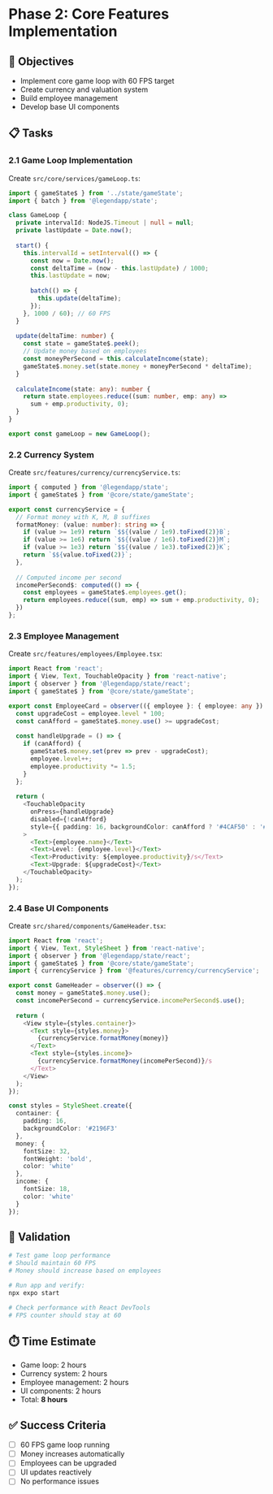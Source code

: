 # Phase 2: Core Features Implementation

## 🎯 Objectives
- Implement core game loop with 60 FPS target
- Create currency and valuation system
- Build employee management
- Develop base UI components

## 📋 Tasks

### 2.1 Game Loop Implementation
Create `src/core/services/gameLoop.ts`:
```typescript
import { gameState$ } from '../state/gameState';
import { batch } from '@legendapp/state';

class GameLoop {
  private intervalId: NodeJS.Timeout | null = null;
  private lastUpdate = Date.now();
  
  start() {
    this.intervalId = setInterval(() => {
      const now = Date.now();
      const deltaTime = (now - this.lastUpdate) / 1000;
      this.lastUpdate = now;
      
      batch(() => {
        this.update(deltaTime);
      });
    }, 1000 / 60); // 60 FPS
  }
  
  update(deltaTime: number) {
    const state = gameState$.peek();
    // Update money based on employees
    const moneyPerSecond = this.calculateIncome(state);
    gameState$.money.set(state.money + moneyPerSecond * deltaTime);
  }
  
  calculateIncome(state: any): number {
    return state.employees.reduce((sum: number, emp: any) => 
      sum + emp.productivity, 0);
  }
}

export const gameLoop = new GameLoop();
```

### 2.2 Currency System
Create `src/features/currency/currencyService.ts`:
```typescript
import { computed } from '@legendapp/state';
import { gameState$ } from '@core/state/gameState';

export const currencyService = {
  // Format money with K, M, B suffixes
  formatMoney: (value: number): string => {
    if (value >= 1e9) return `$${(value / 1e9).toFixed(2)}B`;
    if (value >= 1e6) return `$${(value / 1e6).toFixed(2)}M`;
    if (value >= 1e3) return `$${(value / 1e3).toFixed(2)}K`;
    return `$${value.toFixed(2)}`;
  },
  
  // Computed income per second
  incomePerSecond$: computed(() => {
    const employees = gameState$.employees.get();
    return employees.reduce((sum, emp) => sum + emp.productivity, 0);
  })
};
```

### 2.3 Employee Management
Create `src/features/employees/Employee.tsx`:
```typescript
import React from 'react';
import { View, Text, TouchableOpacity } from 'react-native';
import { observer } from '@legendapp/state/react';
import { gameState$ } from '@core/state/gameState';

export const EmployeeCard = observer(({ employee }: { employee: any }) => {
  const upgradeCost = employee.level * 100;
  const canAfford = gameState$.money.use() >= upgradeCost;
  
  const handleUpgrade = () => {
    if (canAfford) {
      gameState$.money.set(prev => prev - upgradeCost);
      employee.level++;
      employee.productivity *= 1.5;
    }
  };
  
  return (
    <TouchableOpacity 
      onPress={handleUpgrade}
      disabled={!canAfford}
      style={{ padding: 16, backgroundColor: canAfford ? '#4CAF50' : '#ccc' }}
    >
      <Text>{employee.name}</Text>
      <Text>Level: {employee.level}</Text>
      <Text>Productivity: ${employee.productivity}/s</Text>
      <Text>Upgrade: ${upgradeCost}</Text>
    </TouchableOpacity>
  );
});
```

### 2.4 Base UI Components
Create `src/shared/components/GameHeader.tsx`:
```typescript
import React from 'react';
import { View, Text, StyleSheet } from 'react-native';
import { observer } from '@legendapp/state/react';
import { gameState$ } from '@core/state/gameState';
import { currencyService } from '@features/currency/currencyService';

export const GameHeader = observer(() => {
  const money = gameState$.money.use();
  const incomePerSecond = currencyService.incomePerSecond$.use();
  
  return (
    <View style={styles.container}>
      <Text style={styles.money}>
        {currencyService.formatMoney(money)}
      </Text>
      <Text style={styles.income}>
        {currencyService.formatMoney(incomePerSecond)}/s
      </Text>
    </View>
  );
});

const styles = StyleSheet.create({
  container: {
    padding: 16,
    backgroundColor: '#2196F3'
  },
  money: {
    fontSize: 32,
    fontWeight: 'bold',
    color: 'white'
  },
  income: {
    fontSize: 18,
    color: 'white'
  }
});
```

## 🧪 Validation
```bash
# Test game loop performance
# Should maintain 60 FPS
# Money should increase based on employees

# Run app and verify:
npx expo start

# Check performance with React DevTools
# FPS counter should stay at 60
```

## ⏱️ Time Estimate
- Game loop: 2 hours
- Currency system: 2 hours
- Employee management: 2 hours
- UI components: 2 hours
- Total: **8 hours**

## ✅ Success Criteria
- [ ] 60 FPS game loop running
- [ ] Money increases automatically
- [ ] Employees can be upgraded
- [ ] UI updates reactively
- [ ] No performance issues